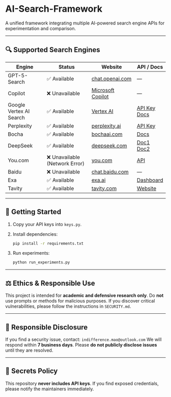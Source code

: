 # AI-Search-Framework

A unified framework integrating multiple AI-powered search engine APIs for experimentation and comparison.

---

## 🔍 Supported Search Engines

| Engine                  | Status                        | Website                                                                                                                | API / Docs                                                                                                                                                                                                                                     |
| ----------------------- | ----------------------------- | ---------------------------------------------------------------------------------------------------------------------- | ---------------------------------------------------------------------------------------------------------------------------------------------------------------------------------------------------------------------------------------------- |
| GPT-5-Search            | ✅ Available                   | [chat.openai.com](https://chat.openai.com)                                                                             | —                                                                                                                                                                                                                                              |
| Copilot                 | ❌ Unavailable                 | [Microsoft Copilot](https://www.microsoft.com/en-us/bing/copilot-search/)                    | —                                                                                                                                                                                                                                              |
| Google Vertex AI Search | ✅ Available                   | [Vertex AI](https://ai.google/https://console.cloud.google.com/vertex-ai/tutorials) | [API Key](https://console.cloud.google.com/apis/credentials/) <br> [Docs](https://ai.google.dev/gemini-api/docs/google-search?hl=zh-cn)                             |
| Perplexity              | ✅ Available                   | [perplexity.ai](https://www.perplexity.ai/)                                                                            | [API Key](https://www.perplexity.ai/account/api/keys)                                                                                                                                                                                          |
| Bocha                   | ✅ Available                   | [bochaai.com](https://bochaai.com/)                                                                                    | [Docs](https://bocha-ai.feishu.cn/wiki/AT9VwqsrQinss7k84LQcKJY6nDh)                                                                                                                                                                            |
| DeepSeek                | ✅ Available                   | [deepseek.com](https://deepseek.com/)                                                                                  | [Doc1](https://deepseek.csdn.net/67afbce39a0a3d048dcfac68.html) <br> [Doc2](https://console.volcengine.com/) |
| You.com                 | ❌ Unavailable (Network Error) | [you.com](https://you.com)                                                                                             | [API](https://api.you.com)                                                                                                                                                                                                                     |
| Baidu                   | ❌ Unavailable                 | [chat.baidu.com](https://chat.baidu.com/)                                                                              | —                                                                                                                                                                                                                                              |
| Exa                     | ✅ Available                   | [exa.ai](https://exa.ai/)                                                                                              | [Dashboard](https://dashboard.exa.ai/login?redirect=/)                                                                                                                                                                                         |
| Tavity                  | ✅ Available                   | [tavity.com](http://tavity.com/home)                                                                                   | [Website](http://tavity.com/home)                                                                                                                                                                                                              |

---

## 🚀 Getting Started

1. Copy your API keys into `keys.py`.
2. Install dependencies:

   ```bash
   pip install -r requirements.txt
   ```
3. Run experiments:

   ```bash
   python run_experiments.py
   ```

---

## ⚖️ Ethics & Responsible Use

This project is intended for **academic and defensive research only**. Do **not** use prompts or methods for malicious purposes.
If you discover critical vulnerabilities, please follow the instructions in `SECURITY.md`.

---

## 📩 Responsible Disclosure

If you find a security issue, contact: `indifference.mao@outlook.com`
We will respond within **7 business days**. Please **do not publicly disclose issues** until they are resolved.

---

## 🔐 Secrets Policy

This repository **never includes API keys**.
If you find exposed credentials, please notify the maintainers immediately.
